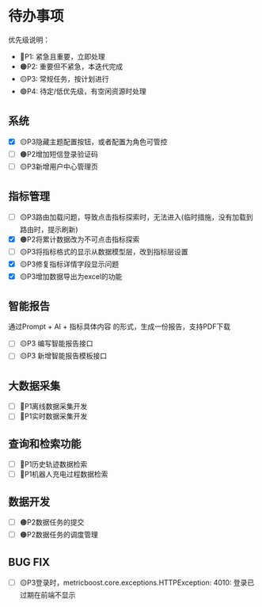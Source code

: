 # 待办事项

优先级说明：

- 🔴P1: 紧急且重要，立即处理
- 🟠P2: 重要但不紧急，本迭代完成
- 🟡P3: 常规任务，按计划进行
- 🟢P4: 待定/低优先级，有空闲资源时处理

## 系统

- [x] 🟡P3隐藏主题配置按钮，或者配置为角色可管控
- [ ] 🟠P2增加短信登录验证码
- [ ] 🟡P3新增用户中心管理页

## 指标管理

- [ ] 🟡P3路由加载问题，导致点击指标探索时，无法进入(临时措施，没有加载到路由时，提示刷新)
- [x] 🟠P2将累计数据改为不可点击指标探索
- [ ] 🟡P3将指标格式的显示从数据模型层，改到指标层设置
- [x] 🟡P3修复指标详情字段显示问题
- [x] 🟡P3增加数据导出为excel的功能

## 智能报告
通过Prompt + AI + 指标具体内容 的形式，生成一份报告，支持PDF下载
- [ ] 🟡P3 编写智能报告接口
- [ ] 🟡P3 新增智能报告模板接口
 
## 大数据采集
- [ ] 🔴P1离线数据采集开发
- [ ] 🔴P1实时数据采集开发

## 查询和检索功能
- [ ] 🔴P1历史轨迹数据检索
- [ ] 🔴P1机器人充电过程数据检索

## 数据开发
- [ ] 🟠P2数据任务的提交
- [ ] 🟠P2数据任务的调度管理

## BUG FIX
- [ ] 🟡P3登录时，metricboost.core.exceptions.HTTPException: 4010: 登录已过期在前端不显示